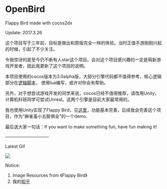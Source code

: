 OpenBird
========

Flappy Bird made with cocos2dx

Update: 2017.3.26

这个项目写于三年前，目标是做出和原版完全一样的体验。当时正值手游刚刚兴起的时候，引起了不少关注。

令我惊讶的是至今仍不断有人star这个项目。会对这个项目感兴趣的一定是萌新游戏开发者，因此我更新了这个项目的说明。

本项目使用的cocos版本为3.0alpha版，大部分引擎代码都不值得参考，核心逻辑部分在<a href="https://github.com/crosslife/OpenBird/tree/master/Resources/scripts">逻辑脚本</a>， 使用lua编写，或许对你会有帮助。

另外，对于想尝试游戏开发的同学来说，cocos已经不值得推荐，请改用Unity，计算机科班同学可尝试Unreal。这两个引擎是目前大家最常用的。

我也使用Unity实现了Flappy Bird，见<a href="https://github.com/crosslife/UnityBird">这里</a>，功能基本完善，后续我会完善这个项目，作为“麻雀虽小五脏俱全”的一个demo.

最后送大家一句话：If you want to make something fun, have fun making it! 

——————————

Latest Gif

<img src="https://f.cloud.github.com/assets/1802419/2227290/dc423e48-9abc-11e3-9433-5ba2ab3e078c.gif">

Notice:

1. Image Resources from 《Flappy Bird》
4. 我的<a href="https://www.zhihu.com/people/crosslife/activities">知乎</a>
